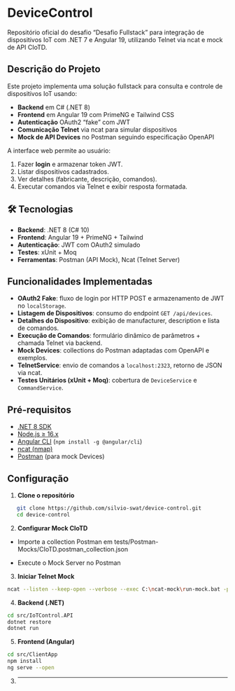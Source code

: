 # DeviceControl

Repositório oficial do desafio “Desafio Fullstack” para integração de dispositivos IoT com .NET 7 e Angular 19, utilizando Telnet via ncat e mock de API CIoTD.

## Descrição do Projeto

Este projeto implementa uma solução fullstack para consulta e controle de dispositivos IoT usando:

- **Backend** em C# (.NET 8)  
- **Frontend** em Angular 19 com PrimeNG e Tailwind CSS  
- **Autenticação** OAuth2 “fake” com JWT  
- **Comunicação Telnet** via ncat para simular dispositivos  
- **Mock de API Devices** no Postman seguindo especificação OpenAPI  

A interface web permite ao usuário:

1. Fazer **login** e armazenar token JWT.  
2. Listar dispositivos cadastrados.  
3. Ver detalhes (fabricante, descrição, comandos).  
4. Executar comandos via Telnet e exibir resposta formatada.



## 🛠️ Tecnologias

- **Backend**: .NET 8 (C# 10)
- **Frontend**: Angular 19 + PrimeNG + Tailwind
- **Autenticação**: JWT com OAuth2 simulado
- **Testes**: xUnit + Moq
- **Ferramentas**: Postman (API Mock), Ncat (Telnet Server)



## Funcionalidades Implementadas

- **OAuth2 Fake**: fluxo de login por HTTP POST e armazenamento de JWT no `localStorage`.  
- **Listagem de Dispositivos**: consumo do endpoint `GET /api/devices`.  
- **Detalhes do Dispositivo**: exibição de manufacturer, description e lista de comandos.  
- **Execução de Comandos**: formulário dinâmico de parâmetros + chamada Telnet via backend.  
- **Mock Devices**: collections do Postman adaptadas com OpenAPI e exemplos.  
- **TelnetService**: envio de comandos a `localhost:2323`, retorno de JSON via ncat.  
- **Testes Unitários (xUnit + Moq)**: cobertura de `DeviceService` e `CommandService`.

## Pré-requisitos

- [.NET 8 SDK](https://dotnet.microsoft.com/download)  
- [Node.js ≥ 16.x](https://nodejs.org/)  
- [Angular CLI](https://angular.io/cli) (`npm install -g @angular/cli`)  
- [ncat (nmap)](https://nmap.org/ncat/)  
- [Postman](https://www.postman.com/) (para mock Devices) 

## Configuração

1. **Clone o repositório** 
```bash
   git clone https://github.com/silvio-swat/device-control.git
   cd device-control
```

2. **Configurar Mock CIoTD**

- Importe a collection Postman em tests/Postman-Mocks/CIoTD.postman_collection.json

- Execute o Mock Server no Postman

3. **Iniciar Telnet Mock**
```bash
ncat --listen --keep-open --verbose --exec C:\ncat-mock\run-mock.bat -p 2323
```
4. **Backend (.NET)**
```bash
cd src/IoTControl.API
dotnet restore
dotnet run
```
5. **Frontend (Angular)**
```bash
cd src/ClientApp
npm install
ng serve --open
```

3. ** **
```bash

```
